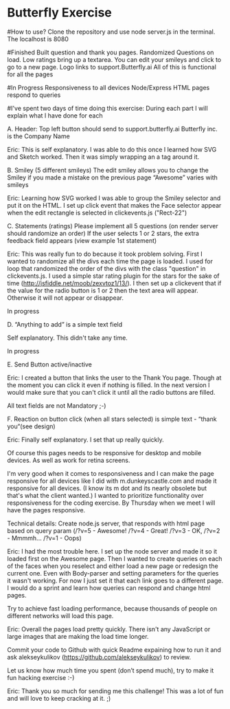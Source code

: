 # Butterfly Exercise

#How to use? 
Clone the repository and use node server.js in the terminal. The localhost is 8080

#Finished
Built question and thank you pages.
Randomized Questions on load.
Low ratings bring up a textarea.
You can edit your smileys and click to go to a new page.
Logo links to support.Butterfly.ai
All of this is functional for all the pages

#In Progress
Responsiveness to all devices
Node/Express HTML pages respond to queries

#I've spent two days of time doing this exercise:
During each part I will explain what I have done for each


A. Header:
Top left button should send to support.butterfly.ai
Butterfly inc. is the Company Name

Eric: This is self explanatory. I was able to do this once I learned how SVG and Sketch worked. Then it was simply wrapping an a tag around it.


B. Smiley (5 different smileys)
The edit smiley allows you to change the Smiley if you made a mistake on the previous page
“Awesome” varies with smileys

Eric: Learning how SVG worked I was able to group the Smiley selector and put it on the HTML. I set up click event that makes the Face selector appear when the edit rectangle is selected in clickevents.js ("Rect-22")



C. Statements (ratings)
Please implement all 5 questions (on render server should randomize an order)
If the user selects 1 or 2 stars, the extra feedback field appears (view example 1st statement)

Eric: This was really fun to do because it took problem solving. First I wanted to randomize all the divs each time the page is loaded. I used for loop that randomized the order of the divs with the class "question" in clickevents.js. I used a simple star rating plugin for the stars for the sake of time (http://jsfiddle.net/moob/zexvtoz1/13/). I then set up a clickevent that if the value for the radio button is 1 or 2 then the text area will appear. Otherwise it will not appear or disappear.

In progress

D. “Anything to add” is a simple text field

Self explanatory. This didn't take any time.

In progress

E. Send Button active/inactive

Eric: I created a button that links the user to the Thank You page. Though at the moment you can click it even if nothing is filled. In the next version I would make sure that you can't click it until all the radio buttons are filled.

All text fields are not Mandatory ;-)

F. Reaction on button click (when all stars selected) is simple text - “thank you“(see design)

Eric: Finally self explanatory. I set that up really quickly.

Of course this pages needs to be responsive for desktop and mobile devices. As well as work for retina screens.

I'm very good when it comes to responsiveness and I can make the page responsive for all devices like I did with m.dunkeyscastle.com and made it responsive for all devices. (I know its m dot and its nearly obsolete but that's what the client wanted.) I wanted to prioritize functionality over responsiveness for the coding exercise. By Thursday when we meet I will have the pages responsive.

Technical details:
Create node.js server, that responds with html page based on query param (/?v=5 - Awesome! /?v=4 - Great! /?v=3 - OK, /?v=2 - Mmmmh... /?v=1 - Oops)

Eric: I had the most trouble here. I set up the node server and made it so it loaded first on the Awesome page. Then I wanted to create queries on each of the faces when you reselect and either load a new page or redesign the current one. Even with Body-parser and setting parameters for the queries it wasn't working. For now I just set it that each link goes to a different page. I would do a sprint and learn how queries can respond and change html pages.


Try to achieve fast loading performance, because thousands of people on different networks will load this page.

Eric: Overall the pages load pretty quickly. There isn't any JavaScript or large images that are making the load time longer.

Commit your code to Github with quick Readme expaining how to run it and ask alekseykulikov (https://github.com/alekseykulikov) to review.

Let us know how much time you spent (don’t spend much), try to make it fun hacking exercise :-)

Eric: Thank you so much for sending me this challenge! This was a lot of fun and will love to keep cracking at it. ;)
